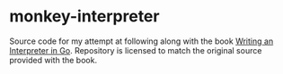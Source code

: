 # monkey-interpreter

Source code for my attempt at following along with the book [Writing an Interpreter in Go](https://interpreterbook.com/). Repository is licensed to match the original source provided with the book.
